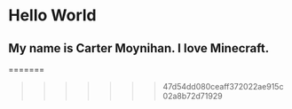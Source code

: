 # Hello World

## My name is Carter Moynihan. I love Minecraft.
=======
>>>>>>> 47d54dd080ceaff372022ae915c02a8b72d71929
